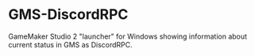 # GMS-DiscordRPC
GameMaker Studio 2 "launcher" for Windows showing information about current status in GMS as DiscordRPC.
